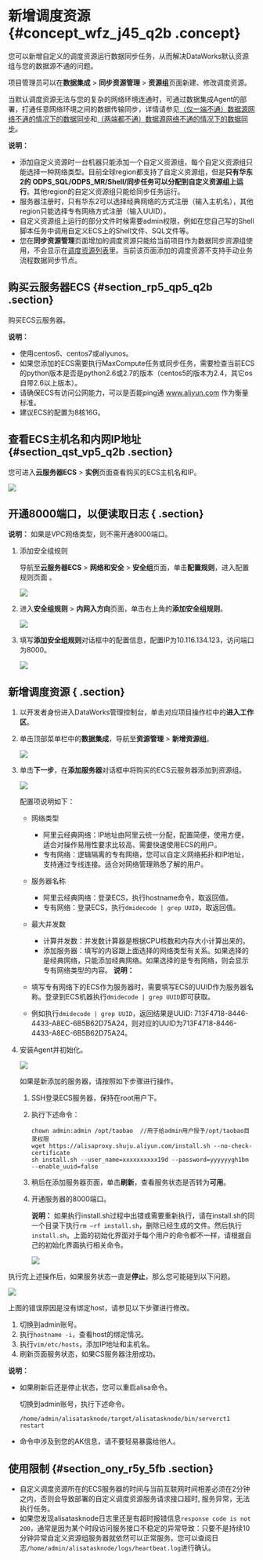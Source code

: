 # 新增调度资源 {#concept_wfz_j45_q2b .concept}

您可以新增自定义的调度资源运行数据同步任务，从而解决DataWorks默认资源组与您的数据源不通的问题。

项目管理员可以在**数据集成** \> **同步资源管理** \> **资源组**页面新建、修改调度资源。

当默认调度资源无法与您的复杂的网络环境连通时，可通过数据集成Agent的部署，打通任意网络环境之间的数据传输同步，详情请参见[（仅一端不通）数据源网络不通的情况下的数据同步](intl.zh-CN/使用指南/数据集成/最佳实践/（仅一端不通）数据源网络不通的情况下的数据同步.md#)和[（两端都不通）数据源网络不通的情况下的数据同步](intl.zh-CN/使用指南/数据集成/最佳实践/（两端都不通）数据源网络不通的情况下的数据同步.md#)。

**说明：** 

-   添加自定义资源时一台机器只能添加一个自定义资源组，每个自定义资源组只能选择一种网络类型。目前全球region都支持了自定义资源组，但是**只有华东2的 ODPS\_SQL/ODPS\_MR/Shell/同步任务可以分配到自定义资源组上运行**。其他region的自定义资源组只能给同步任务运行。
-   服务器注册时，只有华东2可以选择经典网络的方式注册（输入主机名），其他region只能选择专有网络方式注册（输入UUID）。
-   自定义资源组上运行的部分文件时候需要admin权限，例如在您自己写的Shell脚本任务中调用自定义ECS上的Shell文件、SQL文件等。
-   您在**同步资源管理**页面增加的调度资源只能给当前项目作为数据同步资源组使用，不会显示在[调度资源列表](intl.zh-CN/使用指南/管控台/调度资源列表.md#)里。当前该页面添加的调度资源不支持手动业务流程数据同步节点。 

## 购买云服务器ECS {#section_rp5_qp5_q2b .section}

购买ECS云服务器。

**说明：** 

-   使用centos6、centos7或aliyunos。
-   如果您添加的ECS需要执行MaxCompute任务或同步任务，需要检查当前ECS的python版本是否是python2.6或2.7的版本（centos5的版本为2.4，其它os自带2.6以上版本）。
-   请确保ECS有访问公网能力，可以是否能ping通 www.aliyun.com 作为衡量标准。
-   建议ECS的配置为8核16G。

## 查看ECS主机名和内网IP地址 {#section_qst_vp5_q2b .section}

您可进入**云服务器ECS** \> **实例**页面查看购买的ECS主机名和IP。

![](http://static-aliyun-doc.oss-cn-hangzhou.aliyuncs.com/assets/img/16266/15452075068542_zh-CN.png)

## 开通8000端口，以便读取日志 { .section}

**说明：** 如果是VPC网络类型，则不需开通8000端口。

1.  添加安全组规则

    导航至**云服务器ECS** \> **网络和安全** \> **安全组**页面，单击**配置规则**，进入配置规则页面 。

    ![](http://static-aliyun-doc.oss-cn-hangzhou.aliyuncs.com/assets/img/16266/15452075068543_zh-CN.png)

2.  进入**安全组规则** \> **内网入方向**页面，单击右上角的**添加安全组规则**。

    ![](http://static-aliyun-doc.oss-cn-hangzhou.aliyuncs.com/assets/img/16266/15452075068544_zh-CN.png)

3.  填写**添加安全组规则**对话框中的配置信息，配置IP为10.116.134.123，访问端口为8000。

    ![](http://static-aliyun-doc.oss-cn-hangzhou.aliyuncs.com/assets/img/16266/15452075068545_zh-CN.png)


## 新增调度资源 { .section}

1.  以开发者身份进入DataWorks管理控制台，单击对应项目操作栏中的**进入工作区**。
2.  单击顶部菜单栏中的**数据集成**，导航至**资源管理** \> **新增资源组**。

    ![](http://static-aliyun-doc.oss-cn-hangzhou.aliyuncs.com/assets/img/16266/15452075068546_zh-CN.png)

3.  单击**下一步**，在**添加服务器**对话框中将购买的ECS云服务器添加到资源组。

    ![](http://static-aliyun-doc.oss-cn-hangzhou.aliyuncs.com/assets/img/16266/15452075068547_zh-CN.png)

    配置项说明如下：

    -   网络类型
        -   阿里云经典网络：IP地址由阿里云统一分配，配置简便，使用方便，适合对操作易用性要求比较高、需要快速使用ECS的用户。
        -   专有网络：逻辑隔离的专有网络，您可以自定义网络拓扑和IP地址，支持通过专线连接。适合对网络管理熟悉了解的用户。
    -   服务器名称
        -   阿里云经典网络：登录ECS，执行hostname命令，取返回值。
        -   专有网络：登录ECS，执行`dmidecode | grep UUID`，取返回值。
    -   最大并发数
        -   计算并发数：并发数计算器是根据CPU核数和内存大小计算出来的。
        -   添加服务器：填写的内容跟上面选择的网络类型有关系。如果选择的是经典网络，只能添加经典网络。如果选择的是专有网络，则会显示专有网络类型的内容。
    **说明：** 

    -   填写专有网络下的ECS作为服务器时，需要填写ECS的UUID作为服务器名称。登录到ECS机器执行`dmidecode | grep UUID`即可获取。
    -   例如执行`dmidecode | grep UUID`，返回结果是UUID: 713F4718-8446-4433-A8EC-6B5B62D75A24，则对应的UUID为713F4718-8446-4433-A8EC-6B5B62D75A24。
4.  安装Agent并初始化。

    ![](http://static-aliyun-doc.oss-cn-hangzhou.aliyuncs.com/assets/img/16266/15452075068551_zh-CN.png)

    如果是新添加的服务器，请按照如下步骤进行操作。

    1.  SSH登录ECS服务器，保持在root用户下。
    2.  执行下述命令：

        ```
        chown admin:admin /opt/taobao  //用于给admin用户授予/opt/taobao目录权限
        wget https://alisaproxy.shuju.aliyun.com/install.sh --no-check-certificate
        sh install.sh --user_name=xxxxxxxxxx19d --password=yyyyyygh1bm --enable_uuid=false
        ```

    3.  稍后在添加服务器页面，单击**刷新**，查看服务状态是否转为**可用**。
    4.  开通服务器的8000端口。

        **说明：** 如果执行install.sh过程中出错或需要重新执行，请在install.sh的同一个目录下执行`rm –rf install.sh`，删除已经生成的文件。然后执行`install.sh`。上面的初始化界面对于每个用户的命令都不一样，请根据自己的初始化界面执行相关命令。

        ![](http://static-aliyun-doc.oss-cn-hangzhou.aliyuncs.com/assets/img/16266/15452075068555_zh-CN.jpg)


执行完上述操作后，如果服务状态一直是**停止**，那么您可能碰到以下问题。

![](http://static-aliyun-doc.oss-cn-hangzhou.aliyuncs.com/assets/img/16266/15452075078558_zh-CN.png)

上图的错误原因是没有绑定host，请参见以下步骤进行修改。

1.  切换到admin账号。
2.  执行`hostname -i`，查看host的绑定情况。
3.  执行`vim/etc/hosts`，添加IP地址和主机名。
4.  刷新页面服务状态，如果CS服务器注册成功。

**说明：** 

-   如果刷新后还是停止状态，您可以重启alisa命令。

    切换到admin账号，执行下述命令。

    ```
    /home/admin/alisatasknode/target/alisatasknode/bin/serverct1 restart
    ```

-   命令中涉及到您的AK信息，请不要轻易暴露给他人。

## 使用限制 {#section_ony_r5y_5fb .section}

-   自定义调度资源所在的ECS服务器的时间与当前互联网时间相差必须在2分钟之内，否则会导致部署的自定义调度资源服务请求接口超时, 服务异常，无法执行任务。
-   如果您发现alisatasknode日志里还是有超时报错信息`response code is not 200`，通常是因为某个时段访问服务接口不稳定的异常导致：只要不是持续10分钟异常自定义资源组服务器就依然可以正常服务。您可以查阅日志`/home/admin/alisatasknode/logs/heartbeat.log`进行确认。

